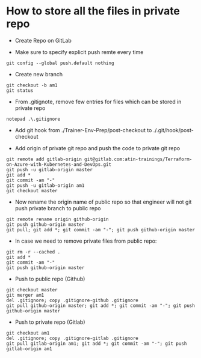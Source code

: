 # How to store all the files in private repo
- Create Repo on GitLab

- Make sure to specify explicit push remte every time
```
git config --global push.default nothing
```

- Create new branch
```
git checkout -b am1
git status
```

- From .gitignote, remove few entries for files which can be stored in private repo
```
notepad .\.gitignore
```

- Add git hook from ./Trainer-Env-Prep/post-checkout to ./.git/hook/post-checkout

- Add origin of private git repo and push the code to private git repo
```
git remote add gitlab-origin git@gitlab.com:atin-trainings/Terraform-on-Azure-with-Kubernetes-and-DevOps.git
git push -u gitlab-origin master
git add *
git commit -am "-"
git push -u gitlab-origin am1
git checkout master
```

- Now rename the origin name of public repo so that engineer will not git push private branch to public repo
```
git remote rename origin github-origin
git push github-origin master
git pull; git add *; git commit -am "-"; git push github-origin master
```

- In case we need to remove private files from public repo:
```
git rm -r --cached .
git add *
git commit -am "-"
git push github-origin master
```

- Push to public repo (Github)
```
git checkout master
git merger am1
del .gitignore; copy .gitignore-github .gitignore
git pull github-origin master; git add *; git commit -am "-"; git push github-origin master
```

- Push to private repo (Gitlab)
```
git checkout am1
del .gitignore; copy .gitignore-gitlab .gitignore
git pull gitlab-origin am1; git add *; git commit -am "-"; git push gitlab-origin am1
```
